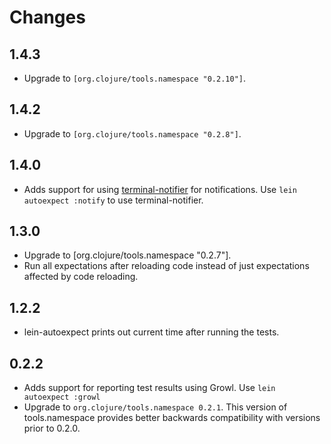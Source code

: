 # Changes

## 1.4.3

- Upgrade to `[org.clojure/tools.namespace "0.2.10"]`.

## 1.4.2

- Upgrade to `[org.clojure/tools.namespace "0.2.8"]`.

## 1.4.0

- Adds support for using
  [terminal-notifier](https://github.com/alloy/terminal-notifier) for
  notifications. Use `lein autoexpect :notify` to use terminal-notifier.

## 1.3.0

- Upgrade to [org.clojure/tools.namespace "0.2.7"].
- Run all expectations after reloading code instead of just
expectations affected by code reloading.

## 1.2.2

- lein-autoexpect prints out current time after running the tests.

## 0.2.2

- Adds support for reporting test results using Growl. Use `lein
autoexpect :growl`
- Upgrade to `org.clojure/tools.namespace 0.2.1`. This version of
  tools.namespace provides better backwards compatibility with
  versions prior to 0.2.0.
